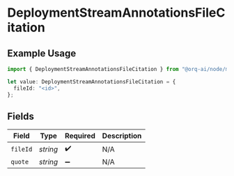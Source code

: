 # DeploymentStreamAnnotationsFileCitation

## Example Usage

```typescript
import { DeploymentStreamAnnotationsFileCitation } from "@orq-ai/node/models/operations";

let value: DeploymentStreamAnnotationsFileCitation = {
  fileId: "<id>",
};
```

## Fields

| Field              | Type               | Required           | Description        |
| ------------------ | ------------------ | ------------------ | ------------------ |
| `fileId`           | *string*           | :heavy_check_mark: | N/A                |
| `quote`            | *string*           | :heavy_minus_sign: | N/A                |